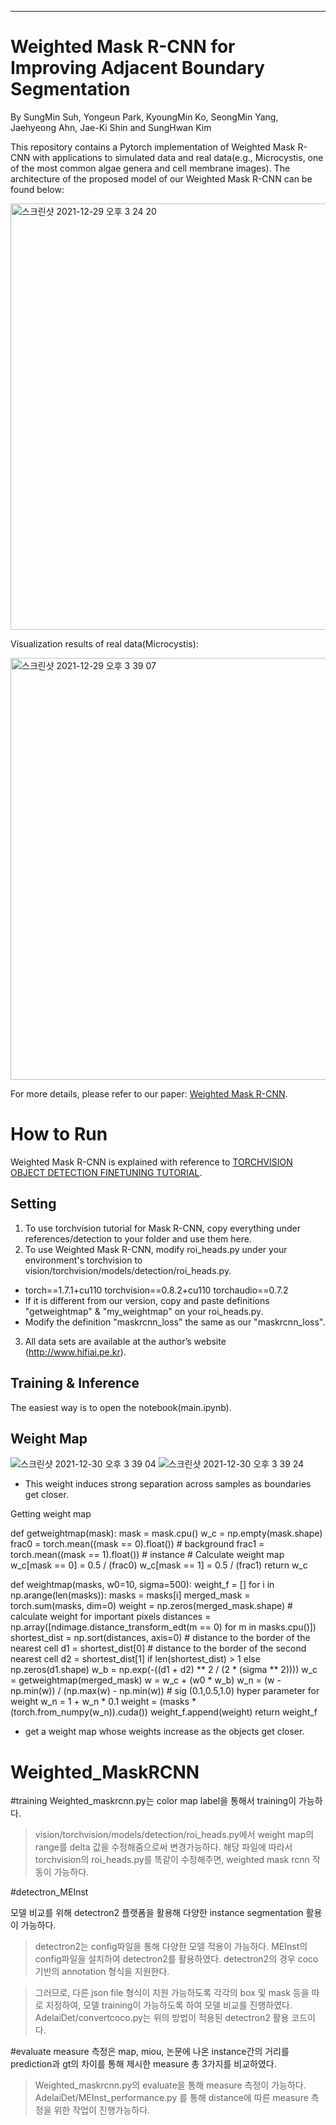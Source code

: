 ------------
# Weighted Mask R-CNN for Improving Adjacent Boundary Segmentation

By SungMin Suh, Yongeun Park, KyoungMin Ko, SeongMin Yang, Jaehyeong Ahn, Jae-Ki Shin and SungHwan Kim

This repository contains a Pytorch implementation of Weighted Mask R-CNN with applications to simulated data and real data(e.g., Microcystis, one of the most common algae genera and cell membrane images). The architecture of the proposed model of our Weighted Mask R-CNN can be found below:

<img width="682" alt="스크린샷 2021-12-29 오후 3 24 20" src="https://user-images.githubusercontent.com/35245580/147633418-6bb18aed-c525-4012-aed2-83e533251bcd.png">

Visualization results of real data(Microcystis):

<img width="675" alt="스크린샷 2021-12-29 오후 3 39 07" src="https://user-images.githubusercontent.com/35245580/147634342-af289caa-041f-464b-9e32-dc628dac218d.png">

For more details, please refer to our paper: [Weighted Mask R-CNN](https://www.hindawi.com/journals/js/2021/8872947/). 

# How to Run

Weighted Mask R-CNN is explained with reference to [TORCHVISION OBJECT DETECTION FINETUNING TUTORIAL](https://pytorch.org/tutorials/intermediate/torchvision_tutorial.html).

## Setting

1. To use torchvision tutorial for Mask R-CNN, copy everything under references/detection to your folder and use them here.
2. To use Weighted Mask R-CNN, modify roi_heads.py under your environment's torchvision to vision/torchvision/models/detection/roi_heads.py.
+ torch==1.7.1+cu110 torchvision==0.8.2+cu110 torchaudio==0.7.2
+ If it is different from our version, copy and paste definitions "getweightmap" & "my_weightmap" on your roi_heads.py.
+ Modify the definition "maskrcnn_loss" the same as our "maskrcnn_loss".
3. All data sets are available at the author’s website (http://www.hifiai.pe.kr).

## Training & Inference

The easiest way is to open the notebook(main.ipynb).

## Weight Map

![스크린샷 2021-12-30 오후 3 39 04](https://user-images.githubusercontent.com/35245580/147727847-a395205d-c500-4b3e-be11-cfb4c3541792.png)
![스크린샷 2021-12-30 오후 3 39 24](https://user-images.githubusercontent.com/35245580/147727930-3b7e8402-530f-456b-8602-054c7322a630.png)

+ This weight induces strong separation across samples as boundaries get closer.

Getting weight map

  def getweightmap(mask):
    mask = mask.cpu()
    w_c = np.empty(mask.shape)
    frac0 = torch.mean((mask == 0).float())  # background
    frac1 = torch.mean((mask == 1).float())  # instance
    # Calculate weight map
    w_c[mask == 0] = 0.5 / (frac0)
    w_c[mask == 1] = 0.5 / (frac1)
    return w_c


def weightmap(masks, w0=10, sigma=500):
    weight_f = []
    for i in np.arange(len(masks)):
        masks = masks[i]
        merged_mask = torch.sum(masks, dim=0)
        weight = np.zeros(merged_mask.shape)
        # calculate weight for important pixels
        distances = np.array([ndimage.distance_transform_edt(m == 0) for m in masks.cpu()])
        shortest_dist = np.sort(distances, axis=0)
        # distance to the border of the nearest cell
        d1 = shortest_dist[0]
        # distance to the border of the second nearest cell
        d2 = shortest_dist[1] if len(shortest_dist) > 1 else np.zeros(d1.shape)
        w_b = np.exp(-((d1 + d2) ** 2 / (2 * (sigma ** 2))))
        w_c = getweightmap(merged_mask)
        w = w_c + (w0 * w_b)
        w_n = (w - np.min(w)) / (np.max(w) - np.min(w))
        # sig (0.1,0.5,1.0) hyper parameter for weight
        w_n = 1 + w_n * 0.1
        weight = (masks * (torch.from_numpy(w_n)).cuda())
        weight_f.append(weight)
    return weight_f

+ get a weight map whose weights increase as the objects get closer.





# Weighted_MaskRCNN

#training
Weighted_maskrcnn.py는 color map label을 통해서 training이 가능하다.

>vision/torchvision/models/detection/roi_heads.py에서 weight map의 range를 delta 값을 수정해줌으로써 변경가능하다.
>해당 파일에 따라서 torchvision의 roi_heads.py를 똑같이 수정해주면, weighted mask rcnn 작동이 가능하다.

#detectron_MEInst

모델 비교를 위해 detectron2 플랫폼을 활용해 다양한 instance segmentation 활용이 가능하다.

>detectron2는 config파일을 통해 다양한 모델 적용이 가능하다.
>MEInst의 config파일을 설치하여 detectron2를 활용하였다.
>detectron2의 경우 coco 기반의 annotation 형식을 지원한다.

>그러므로, 다른 json file 형식이 지원 가능하도록 각각의 box 및 mask 등을 따로 지정하여, 모델 training이 가능하도록 하여 모델 비교를 진행하였다.
>AdelaiDet/convertcoco.py는 위의 방법이 적용된 detectron2 활용 코드이다.

#evaluate
measure 측정은 map, miou, 논문에 나온 instance간의 거리를 prediction과 gt의 차이를 통해 제시한 measure 총 3가지를 비교하였다.

>Weighted_maskrcnn.py의 evaluate을 통해 measure 측정이 가능하다.
>AdelaiDet/MEInst_performance.py 를 통해 distance에 따른 measure 측정을 위한 작업이 진행가능하다.
